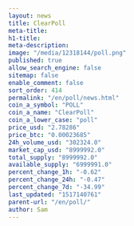 ```yaml
---
layout: news
title: ClearPoll
meta-title: 
h1-title: 
meta-description: 
image: "/media/12318144/poll.png"
published: true
allow_search_engine: false
sitemap: false
enable_comment: false
sort_order: 414
permalink: "/en/poll/news.html"
coin_a_symbol: "POLL"
coin_a_name: "ClearPoll"
coin_a_lower_case: "poll"
price_usd: "2.78286"
price_btc: "0.00023685"
24h_volume_usd: "302324.0"
market_cap_usd: "8999992.0"
total_supply: "8999992.0"
available_supply: "6999991.0"
percent_change_1h: "-0.62"
percent_change_24h: "-0.47"
percent_change_7d: "-34.99"
last_updated: "1517140761"
parent-url: "/en/poll/"
author: Sam
---
```


